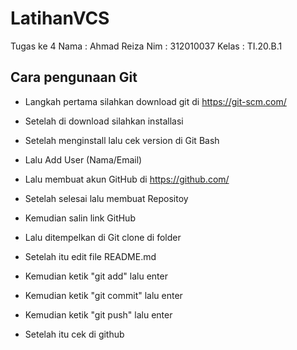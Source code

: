 # LatihanVCS
Tugas ke 4
Nama    : Ahmad Reiza
Nim     : 312010037
Kelas   : TI.20.B.1

## Cara pengunaan Git

* Langkah pertama silahkan download git di https://git-scm.com/

* Setelah di download silahkan installasi

* Setelah menginstall lalu cek version di Git Bash

* Lalu Add User (Nama/Email)

* Lalu membuat akun GitHub di https://github.com/

* Setelah selesai lalu membuat Repositoy

* Kemudian salin link GitHub

* Lalu ditempelkan di Git clone di folder

* Setelah itu edit file README.md 

* Kemudian ketik "git add" lalu enter

* Kemudian ketik "git commit" lalu enter

* Kemudian ketik "git push" lalu enter

* Setelah itu cek di github
